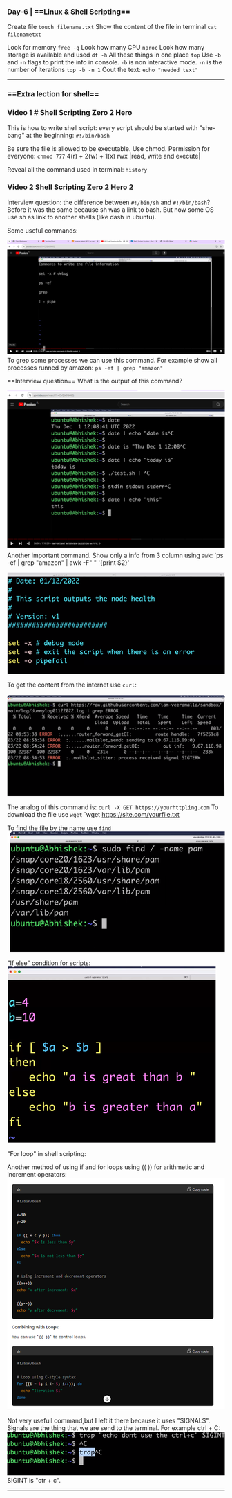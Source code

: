 ### Day-6 | ==Linux & Shell Scripting==

Create file
`touch filename.txt`
Show the content of the file in terminal
`cat filenametxt`

Look for memory
`free -g`
Look how many CPU
`nproc`
Look how many storage is available and used
`df -h`
All these things in one place
`top`
Use `-b` and `-n` flags to print the info in console. `-b` is non interactive mode. `-n` is the number of iterations
`top -b -n 1`
Cout the text:
`echo "needed text"`

---
### ==Extra lection for shell==

### Video 1 # Shell Scripting Zero 2 Hero
This is how to write shell script:
every script should be started with "she-bang" at the beginning:
`#!/bin/bash`

Be sure the file is allowed to be executable. Use chmod.
Permission for everyone:
`chmod 777`
4(r) + 2(w) + 1(x)  rwx    |read, write and execute|

Reveal all the command used in terminal:
`history`


### Video 2 Shell Scripting Zero 2 Hero 2

Interview question: the difference between `#!/bin/sh` and `#!/bin/bash`?
Before it was the same because sh was a link to bash. But now some OS use sh as link to another shells (like dash in ubuntu).

Some useful commands:

![](Images/Pasted%20image%2020240617103251.png)
To grep some processes we can use this command. For example show all processes runned by amazon:
`ps -ef | grep "amazon"`

==Interview question==
What is the output of this command? 

![](Images/Pasted%20image%2020240617103714.png)
Another important command. Show only a info from 3 column using `awk`:
`ps -ef | grep "amazon" | awk -F" " '{print $2}'

![](Images/Pasted%20image%2020240622190621.png)

To get the content from the internet  use `curl`:

![](Images/Pasted%20image%2020240622193410.png)

The analog of this command is:
`curl -X GET https://yourhttpling.com`
To download the file use `wget`
`wget https://site.com/yourfile.txt

To find the file by the name use `find`
![](Images/Pasted%20image%2020240622194157.png)

"If else" condition for scripts:
![](Images/Pasted%20image%2020240622194425.png)

"For loop" in shell scripting:

Another method of using if and for loops using (( )) for arithmetic and increment operators:
![](Images/Pasted%20image%2020240622200945.png)

Not very usefull command,but I left it there because it uses "SIGNALS". Signals are the thing that we are send to the terminal. For example ctrl + C:
![](Images/Pasted%20image%2020240622201335.png)
SIGINT is "ctr + c".


---
